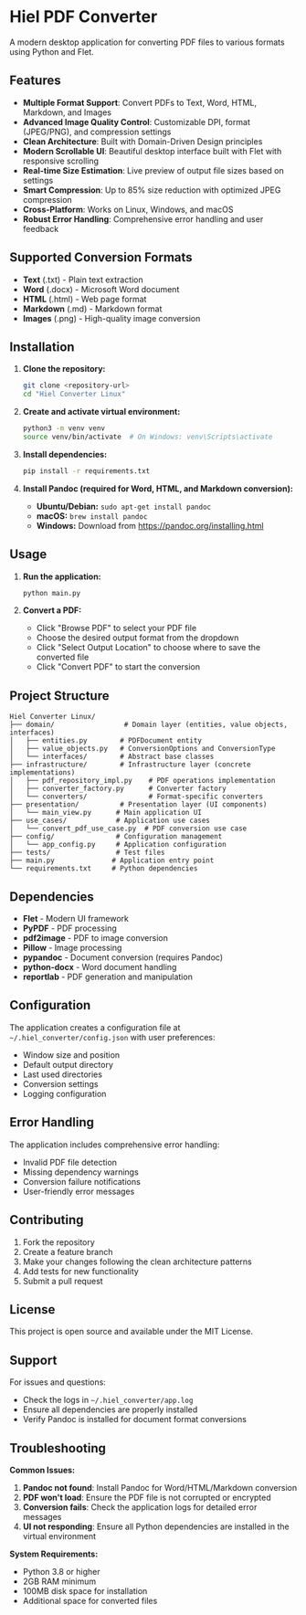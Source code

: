 # Hiel PDF Converter

A modern desktop application for converting PDF files to various formats using Python and Flet.

## Features

- **Multiple Format Support**: Convert PDFs to Text, Word, HTML, Markdown, and Images
- **Advanced Image Quality Control**: Customizable DPI, format (JPEG/PNG), and compression settings
- **Clean Architecture**: Built with Domain-Driven Design principles
- **Modern Scrollable UI**: Beautiful desktop interface built with Flet with responsive scrolling
- **Real-time Size Estimation**: Live preview of output file sizes based on settings
- **Smart Compression**: Up to 85% size reduction with optimized JPEG compression
- **Cross-Platform**: Works on Linux, Windows, and macOS
- **Robust Error Handling**: Comprehensive error handling and user feedback

## Supported Conversion Formats

- **Text** (.txt) - Plain text extraction
- **Word** (.docx) - Microsoft Word document
- **HTML** (.html) - Web page format
- **Markdown** (.md) - Markdown format
- **Images** (.png) - High-quality image conversion

## Installation

1. **Clone the repository:**
   ```bash
   git clone <repository-url>
   cd "Hiel Converter Linux"
   ```

2. **Create and activate virtual environment:**
   ```bash
   python3 -m venv venv
   source venv/bin/activate  # On Windows: venv\Scripts\activate
   ```

3. **Install dependencies:**
   ```bash
   pip install -r requirements.txt
   ```

4. **Install Pandoc (required for Word, HTML, and Markdown conversion):**
   - **Ubuntu/Debian:** `sudo apt-get install pandoc`
   - **macOS:** `brew install pandoc`
   - **Windows:** Download from https://pandoc.org/installing.html

## Usage

1. **Run the application:**
   ```bash
   python main.py
   ```

2. **Convert a PDF:**
   - Click "Browse PDF" to select your PDF file
   - Choose the desired output format from the dropdown
   - Click "Select Output Location" to choose where to save the converted file
   - Click "Convert PDF" to start the conversion

## Project Structure

```
Hiel Converter Linux/
├── domain/                 # Domain layer (entities, value objects, interfaces)
│   ├── entities.py        # PDFDocument entity
│   ├── value_objects.py   # ConversionOptions and ConversionType
│   └── interfaces/        # Abstract base classes
├── infrastructure/        # Infrastructure layer (concrete implementations)
│   ├── pdf_repository_impl.py    # PDF operations implementation
│   ├── converter_factory.py      # Converter factory
│   └── converters/               # Format-specific converters
├── presentation/          # Presentation layer (UI components)
│   └── main_view.py      # Main application UI
├── use_cases/            # Application use cases
│   └── convert_pdf_use_case.py  # PDF conversion use case
├── config/               # Configuration management
│   └── app_config.py     # Application configuration
├── tests/                # Test files
├── main.py              # Application entry point
└── requirements.txt     # Python dependencies
```

## Dependencies

- **Flet** - Modern UI framework
- **PyPDF** - PDF processing
- **pdf2image** - PDF to image conversion
- **Pillow** - Image processing
- **pypandoc** - Document conversion (requires Pandoc)
- **python-docx** - Word document handling
- **reportlab** - PDF generation and manipulation

## Configuration

The application creates a configuration file at `~/.hiel_converter/config.json` with user preferences:

- Window size and position
- Default output directory
- Last used directories
- Conversion settings
- Logging configuration

## Error Handling

The application includes comprehensive error handling:

- Invalid PDF file detection
- Missing dependency warnings
- Conversion failure notifications
- User-friendly error messages

## Contributing

1. Fork the repository
2. Create a feature branch
3. Make your changes following the clean architecture patterns
4. Add tests for new functionality
5. Submit a pull request

## License

This project is open source and available under the MIT License.

## Support

For issues and questions:
- Check the logs in `~/.hiel_converter/app.log`
- Ensure all dependencies are properly installed
- Verify Pandoc is installed for document format conversions

## Troubleshooting

**Common Issues:**

1. **Pandoc not found**: Install Pandoc for Word/HTML/Markdown conversion
2. **PDF won't load**: Ensure the PDF file is not corrupted or encrypted
3. **Conversion fails**: Check the application logs for detailed error messages
4. **UI not responding**: Ensure all Python dependencies are installed in the virtual environment

**System Requirements:**
- Python 3.8 or higher
- 2GB RAM minimum
- 100MB disk space for installation
- Additional space for converted files
